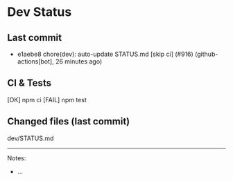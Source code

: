 # Dev Status

## Last commit
- e1aebe8 chore(dev): auto-update STATUS.md [skip ci] (#916) (github-actions[bot], 26 minutes ago)
## CI & Tests
[OK] npm ci
[FAIL] npm test

## Changed files (last commit)
dev/STATUS.md

---
Notes:
- ...

